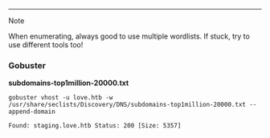 ***
> [!NOTE]  
> When enumerating, always good to use multiple wordlists. If stuck, try to use different tools too!
### Gobuster

**subdomains-top1million-20000.txt**
```
gobuster vhost -u love.htb -w /usr/share/seclists/Discovery/DNS/subdomains-top1million-20000.txt --append-domain
```

```
Found: staging.love.htb Status: 200 [Size: 5357]
```

